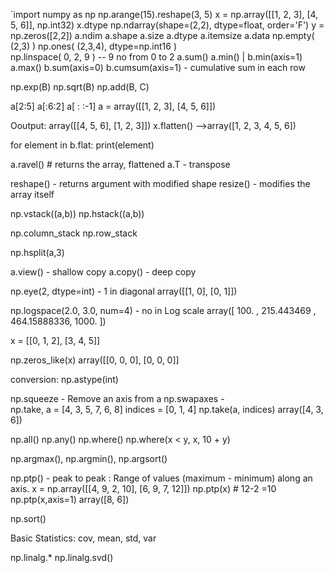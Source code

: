 `import numpy as np 
np.arange(15).reshape(3, 5)
x = np.array([[1, 2, 3], [4, 5, 6]], np.int32)
x.dtype
np.ndarray(shape=(2,2), dtype=float, order='F')
y = np.zeros([2,2])
a.ndim
a.shape
a.size
a.dtype
a.itemsize
a.data
np.empty( (2,3) ) 
np.ones( (2,3,4), dtype=np.int16 )  
np.linspace( 0, 2, 9 )  -- 9 no from 0 to 2
a.sum()
a.min() | b.min(axis=1) 
a.max()
b.sum(axis=0) 
b.cumsum(axis=1)  -  cumulative sum in each row

np.exp(B)
np.sqrt(B)
np.add(B, C)

a[2:5]
a[:6:2]
a[ : :-1] 
a = array([[1, 2, 3],
       	   [4, 5, 6]])

Ooutput: array([[4, 5, 6],
       		[1, 2, 3]])
x.flatten()  -->array([1, 2, 3, 4, 5, 6])

for element in b.flat:
	print(element)

a.ravel()  # returns the array, flattened
a.T -  transpose

reshape() - returns argument with modified shape
resize() - modifies the array itself

np.vstack((a,b))
np.hstack((a,b))

np.column_stack
np.row_stack

np.hsplit(a,3)

a.view() - shallow copy
a.copy()  -  deep copy

np.eye(2, dtype=int) -  1 in diagonal
array([[1, 0],
       [0, 1]])

np.logspace(2.0, 3.0, num=4)  - no in Log scale
array([ 100.        ,  215.443469  ,  464.15888336, 1000.        ])


x = [[0, 1, 2],
       [3, 4, 5]]

np.zeros_like(x)
array([[0, 0, 0],
       [0, 0, 0]]

conversion:
np.astype(int)

np.squeeze - Remove an axis from a
np.swapaxes -  
np.take,
a = [4, 3, 5, 7, 6, 8]
indices = [0, 1, 4]
np.take(a, indices)
array([4, 3, 6])

np.all()
np.any()
np.where()
np.where(x < y, x, 10 + y)

np.argmax(),
np.argmin(),
np.argsort()

np.ptp() -  peak to peak : Range of values (maximum - minimum) along an axis.
x = np.array([[4, 9, 2, 10],
              [6, 9, 7, 12]])
np.ptp(x) # 12-2 =10
np.ptp(x,axis=1)
array([8, 6])

np.sort()

Basic Statistics:
cov, mean, std, var

np.linalg.*
np.linalg.svd()
